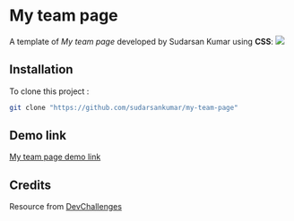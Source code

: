 # My team page

A template of *My team page* developed by Sudarsan Kumar using **CSS**:
![](https://firebasestorage.googleapis.com/v0/b/devchallenges-1234.appspot.com/o/challengesDesigns%2FmyTeamThumbnail.png?alt=media&token=3dc1bba0-52b9-440d-8a54-fa31ec7c84d8) 

## Installation

To clone this project :

```bash
git clone "https://github.com/sudarsankumar/my-team-page"
```

## Demo link
[My team page demo link]( https://sudarsankumar.github.io/my-team-page/)

## Credits
Resource from [DevChallenges](https://devchallenges.io/)
